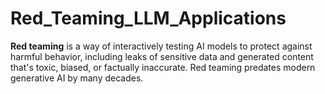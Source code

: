 # Red_Teaming_LLM_Applications
**Red teaming** is a way of interactively testing AI models to protect against harmful behavior, including leaks of sensitive data and generated content that's toxic, biased, or factually inaccurate. Red teaming predates modern generative AI by many decades. 
